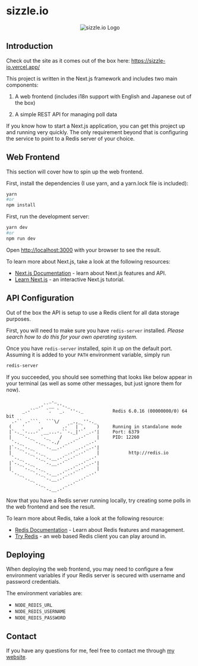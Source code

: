 # **sizzle.io**
<p align="center">
  <img src="https://sizzle-io.vercel.app/images/favicon.ico" alt="sizzle.io Logo"/>
</p>

## Introduction

Check out the site as it comes out of the box here: https://sizzle-io.vercel.app/

This project is written in the Next.js framework and includes two main components:

1. A web frontend (includes i18n support with English and Japanese out of the box)

2. A simple REST API for managing poll data

If you know how to start a Next.js application, you can get this project up and running very quickly. The only requirement beyond that is configuring the service to point to a Redis server of your choice.

## Web Frontend
This section will cover how to spin up the web frontend.

First, install the dependencies (I use yarn, and a yarn.lock file is included):
```bash
yarn
#or
npm install
```

First, run the development server:

```bash
yarn dev
#or
npm run dev
```

Open [http://localhost:3000](http://localhost:3000) with your browser to see the result.


To learn more about Next.js, take a look at the following resources:

- [Next.js Documentation](https://nextjs.org/docs) - learn about Next.js features and API.
- [Learn Next.js](https://nextjs.org/learn) - an interactive Next.js tutorial.

## API Configuration
Out of the box the API is setup to use a Redis client for all data storage purposes. 

First, you will need to make sure you have `redis-server` installed. *Please search how to do this for your own operating system.*

Once you have `redis-server` installed, spin it up on the default port. Assuming it is added to your `PATH` environment variable, simply run 

```bash
redis-server
```
If you succeeded, you should see something that looks like below appear in your terminal (as well as some other messages, but just ignore them for now).

```
                _._                                                  
           _.-``__ ''-._                                             
      _.-``    `.  `_.  ''-._           Redis 6.0.16 (00000000/0) 64 bit
  .-`` .-```.  ```\/    _.,_ ''-._                                   
 (    '      ,       .-`  | `,    )     Running in standalone mode
 |`-._`-...-` __...-.``-._|'` _.-'|     Port: 6379
 |    `-._   `._    /     _.-'    |     PID: 12260
  `-._    `-._  `-./  _.-'    _.-'                                   
 |`-._`-._    `-.__.-'    _.-'_.-'|                                  
 |    `-._`-._        _.-'_.-'    |           http://redis.io        
  `-._    `-._`-.__.-'_.-'    _.-'                                   
 |`-._`-._    `-.__.-'    _.-'_.-'|                                  
 |    `-._`-._        _.-'_.-'    |                                  
  `-._    `-._`-.__.-'_.-'    _.-'                                   
      `-._    `-.__.-'    _.-'                                       
          `-._        _.-'                                           
              `-.__.-'                                               

```
Now that you have a Redis server running locally, try creating some polls in the web frontend and see the result.

To learn more about Redis, take a look at the following resource:

- [Redis Documentation](https://redis.io/docs/) - Learn about Redis features and management.
- [Try Redis](https://try.redis.io/) - an web based Redis client you can play around in.

## Deploying

When deploying the web frontend, you may need to configure a few environment variables if your Redis server is secured with username and password credentials.

The environment variables are:

- `NODE_REDIS_URL`
- `NODE_REDIS_USERNAME`
- `NODE_REDIS_PASSWORD`

## Contact

If you have any questions for me, feel free to contact me through [my website](https://www.davidjonesdev.com/contact).

